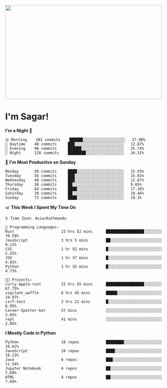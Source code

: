 
<img src="https://media.giphy.com/media/3ornk57KwDXf81rjWM/giphy.gif" width="500" height="300" frameBorder="0" class="giphy-embed" allowFullScreen></img>

#   I'm Sagar!

<!--START_SECTION:waka-->
**I'm a Night 🦉** 

```text
🌞 Morning    101 commits    ██████░░░░░░░░░░░░░░░░░░░   27.08% 
🌆 Daytime    48 commits     ███░░░░░░░░░░░░░░░░░░░░░░   12.87% 
🌃 Evening    96 commits     ██████░░░░░░░░░░░░░░░░░░░   25.74% 
🌙 Night      128 commits    ████████░░░░░░░░░░░░░░░░░   34.32%

```
📅 **I'm Most Productive on Sunday** 

```text
Monday       58 commits     ████░░░░░░░░░░░░░░░░░░░░░   15.55% 
Tuesday      56 commits     ███░░░░░░░░░░░░░░░░░░░░░░   15.01% 
Wednesday    48 commits     ███░░░░░░░░░░░░░░░░░░░░░░   12.87% 
Thursday     36 commits     ██░░░░░░░░░░░░░░░░░░░░░░░   9.65% 
Friday       64 commits     ████░░░░░░░░░░░░░░░░░░░░░   17.16% 
Saturday     39 commits     ██░░░░░░░░░░░░░░░░░░░░░░░   10.46% 
Sunday       72 commits     ████░░░░░░░░░░░░░░░░░░░░░   19.3%

```


📊 **This Week I Spent My Time On** 

```text
⌚︎ Time Zone: Asia/Kathmandu

💬 Programming Languages: 
Rust                     23 hrs 52 mins      █████████████████░░░░░░░░   70.59% 
JavaScript               3 hrs 5 mins        ██░░░░░░░░░░░░░░░░░░░░░░░   9.13% 
CSS                      1 hr 52 mins        █░░░░░░░░░░░░░░░░░░░░░░░░   5.55% 
JSX                      1 hr 37 mins        █░░░░░░░░░░░░░░░░░░░░░░░░   4.81% 
Python                   1 hr 35 mins        █░░░░░░░░░░░░░░░░░░░░░░░░   4.73%

🐱‍💻 Projects: 
curly-apple-rust         22 hrs 55 mins      █████████████████░░░░░░░░   67.75% 
vigilant_waffle          6 hrs 45 mins       █████░░░░░░░░░░░░░░░░░░░░   19.97% 
csrf-test                2 hrs 21 mins       █░░░░░░░░░░░░░░░░░░░░░░░░   6.95% 
Career-Spotter-bot       57 mins             ░░░░░░░░░░░░░░░░░░░░░░░░░   2.85% 
repl                     41 mins             ░░░░░░░░░░░░░░░░░░░░░░░░░   2.05%

```

**I Mostly Code in Python** 

```text
Python                   18 repos            ████████░░░░░░░░░░░░░░░░░   34.62% 
JavaScript               10 repos            ████░░░░░░░░░░░░░░░░░░░░░   19.23% 
Java                     6 repos             ███░░░░░░░░░░░░░░░░░░░░░░   11.54% 
Jupyter Notebook         4 repos             ██░░░░░░░░░░░░░░░░░░░░░░░   7.69% 
HTML                     4 repos             ██░░░░░░░░░░░░░░░░░░░░░░░   7.69%

```



<!--END_SECTION:waka-->
